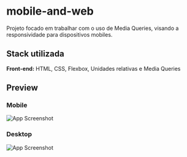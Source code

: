 # mobile-and-web

Projeto focado em trabalhar com o uso de Media Queries, visando a responsividade para dispositivos mobiles.

## Stack utilizada

**Front-end:** HTML, CSS, Flexbox, Unidades relativas e Media Queries

## Preview

### Mobile
![App Screenshot](https://i.imgur.com/AmRrjsx.png)

### Desktop
![App Screenshot](https://i.imgur.com/YvheRhf.png)

<!-- 

    REM = Root EM
    Unidade de medida relativa, flexível

    1rem = 16px

    :root {
        font-size: 62.5%;
    }

    media queries, significa, "a partir de tal tamanho, aplique isso"


 -->
